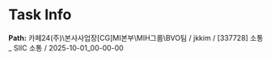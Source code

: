 # Task Info

**Path:** 카페24(주)\본사사업장\[CG]MI본부\MIH그룹\BVO팀 / jkkim / [337728] 소통 _ SIIC 소통 / 2025-10-01_00-00-00

